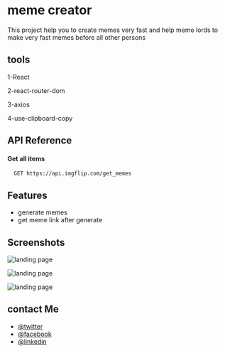 
# meme creator

This project help you to create memes very fast and help meme lords
to make very fast memes before all other persons


## tools

 1-React 
 
 2-react-router-dom
 
 3-axios
 
 4-use-clipboard-copy




## API Reference

#### Get all items

```http
  GET https://api.imgflip.com/get_memes
```








## Features

- generate memes 
- get meme link after generate


## Screenshots

![landing page](https://user-images.githubusercontent.com/95965261/154302749-3858d80b-1513-478f-8602-86cc3e1e8bf7.png)

![landing page](https://user-images.githubusercontent.com/95965261/154303216-2447d6a9-b7d4-4f9c-8015-c1acdbd092ca.png)

![landing page](https://user-images.githubusercontent.com/95965261/154303302-6d11e9f7-7f73-4d29-bde3-c5af9fee78b2.png)

## contact Me

- [@twitter](https://twitter.com/Walidhassan111)
- [@facebook](https://www.facebook.com/walid.hassan.10888938/)
- [@linkedin](https://www.linkedin.com/in/walid-hassan-a744461a7)


